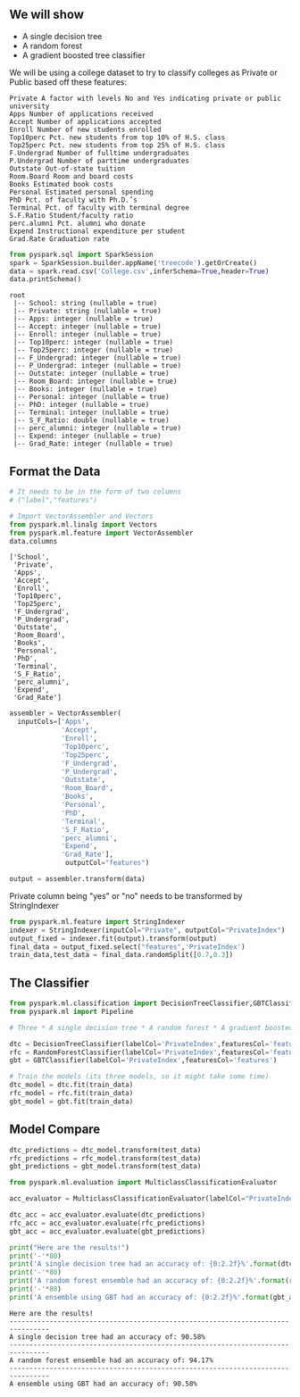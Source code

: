 
## We will show

* A single decision tree
* A random forest
* A gradient boosted tree classifier
    
We will be using a college dataset to try to classify colleges as Private or Public based off these features:

    Private A factor with levels No and Yes indicating private or public university
    Apps Number of applications received
    Accept Number of applications accepted
    Enroll Number of new students enrolled
    Top10perc Pct. new students from top 10% of H.S. class
    Top25perc Pct. new students from top 25% of H.S. class
    F.Undergrad Number of fulltime undergraduates
    P.Undergrad Number of parttime undergraduates
    Outstate Out-of-state tuition
    Room.Board Room and board costs
    Books Estimated book costs
    Personal Estimated personal spending
    PhD Pct. of faculty with Ph.D.’s
    Terminal Pct. of faculty with terminal degree
    S.F.Ratio Student/faculty ratio
    perc.alumni Pct. alumni who donate
    Expend Instructional expenditure per student
    Grad.Rate Graduation rate


```python
from pyspark.sql import SparkSession
spark = SparkSession.builder.appName('treecode').getOrCreate()
data = spark.read.csv('College.csv',inferSchema=True,header=True)
data.printSchema()
```

    root
     |-- School: string (nullable = true)
     |-- Private: string (nullable = true)
     |-- Apps: integer (nullable = true)
     |-- Accept: integer (nullable = true)
     |-- Enroll: integer (nullable = true)
     |-- Top10perc: integer (nullable = true)
     |-- Top25perc: integer (nullable = true)
     |-- F_Undergrad: integer (nullable = true)
     |-- P_Undergrad: integer (nullable = true)
     |-- Outstate: integer (nullable = true)
     |-- Room_Board: integer (nullable = true)
     |-- Books: integer (nullable = true)
     |-- Personal: integer (nullable = true)
     |-- PhD: integer (nullable = true)
     |-- Terminal: integer (nullable = true)
     |-- S_F_Ratio: double (nullable = true)
     |-- perc_alumni: integer (nullable = true)
     |-- Expend: integer (nullable = true)
     |-- Grad_Rate: integer (nullable = true)
    


## Format the Data


```python
# It needs to be in the form of two columns
# ("label","features")

# Import VectorAssembler and Vectors
from pyspark.ml.linalg import Vectors
from pyspark.ml.feature import VectorAssembler
data.columns
```




    ['School',
     'Private',
     'Apps',
     'Accept',
     'Enroll',
     'Top10perc',
     'Top25perc',
     'F_Undergrad',
     'P_Undergrad',
     'Outstate',
     'Room_Board',
     'Books',
     'Personal',
     'PhD',
     'Terminal',
     'S_F_Ratio',
     'perc_alumni',
     'Expend',
     'Grad_Rate']




```python
assembler = VectorAssembler(
  inputCols=['Apps',
             'Accept',
             'Enroll',
             'Top10perc',
             'Top25perc',
             'F_Undergrad',
             'P_Undergrad',
             'Outstate',
             'Room_Board',
             'Books',
             'Personal',
             'PhD',
             'Terminal',
             'S_F_Ratio',
             'perc_alumni',
             'Expend',
             'Grad_Rate'],
              outputCol="features")
```


```python
output = assembler.transform(data)
```

Private column being "yes" or "no" needs to be transformed by StringIndexer


```python
from pyspark.ml.feature import StringIndexer
indexer = StringIndexer(inputCol="Private", outputCol="PrivateIndex")
output_fixed = indexer.fit(output).transform(output)
final_data = output_fixed.select("features",'PrivateIndex')
train_data,test_data = final_data.randomSplit([0.7,0.3])
```

## The Classifier


```python
from pyspark.ml.classification import DecisionTreeClassifier,GBTClassifier,RandomForestClassifier
from pyspark.ml import Pipeline

# Three * A single decision tree * A random forest * A gradient boosted tree classifier

dtc = DecisionTreeClassifier(labelCol='PrivateIndex',featuresCol='features')
rfc = RandomForestClassifier(labelCol='PrivateIndex',featuresCol='features')
gbt = GBTClassifier(labelCol='PrivateIndex',featuresCol='features')
```


```python
# Train the models (its three models, so it might take some time)
dtc_model = dtc.fit(train_data)
rfc_model = rfc.fit(train_data)
gbt_model = gbt.fit(train_data)
```

## Model Compare


```python
dtc_predictions = dtc_model.transform(test_data)
rfc_predictions = rfc_model.transform(test_data)
gbt_predictions = gbt_model.transform(test_data)
```


```python
from pyspark.ml.evaluation import MulticlassClassificationEvaluator

acc_evaluator = MulticlassClassificationEvaluator(labelCol="PrivateIndex", predictionCol="prediction", metricName="accuracy")

dtc_acc = acc_evaluator.evaluate(dtc_predictions)
rfc_acc = acc_evaluator.evaluate(rfc_predictions)
gbt_acc = acc_evaluator.evaluate(gbt_predictions)

print("Here are the results!")
print('-'*80)
print('A single decision tree had an accuracy of: {0:2.2f}%'.format(dtc_acc*100))
print('-'*80)
print('A random forest ensemble had an accuracy of: {0:2.2f}%'.format(rfc_acc*100))
print('-'*80)
print('A ensemble using GBT had an accuracy of: {0:2.2f}%'.format(gbt_acc*100))
```

    Here are the results!
    --------------------------------------------------------------------------------
    A single decision tree had an accuracy of: 90.58%
    --------------------------------------------------------------------------------
    A random forest ensemble had an accuracy of: 94.17%
    --------------------------------------------------------------------------------
    A ensemble using GBT had an accuracy of: 90.58%



```python

```
